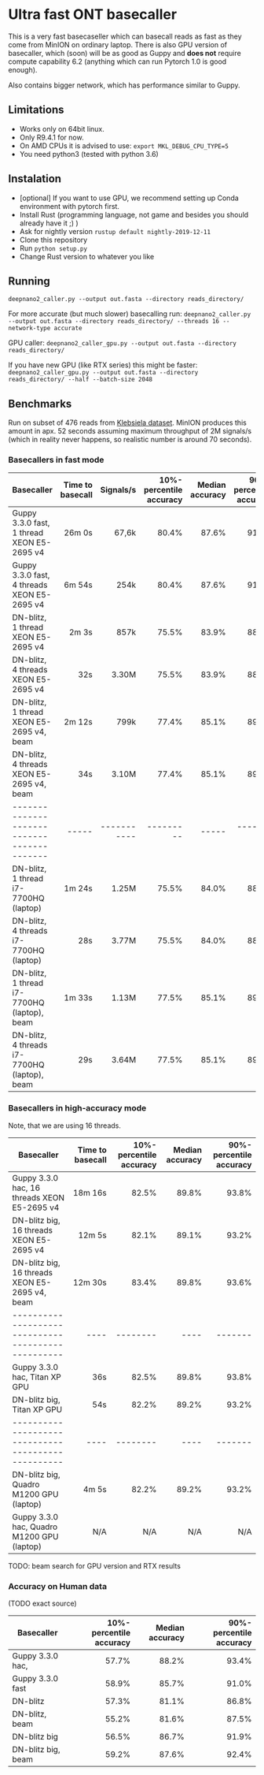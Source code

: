 # Ultra fast ONT basecaller

This is a very fast basecaseller which can basecall reads as fast as they come
from MinION on ordinary laptop.
There is also GPU version of basecaller, which (soon) will be as good as Guppy
and **does not** require compute capability 6.2 (anything which can run Pytorch 1.0 is good enough).

Also contains bigger network, which has performance similar to Guppy.

## Limitations

* Works only on 64bit linux.
* Only R9.4.1 for now.
* On AMD CPUs it is advised to use: `export MKL_DEBUG_CPU_TYPE=5`
* You need python3 (tested with python 3.6)

## Instalation

* [optional] If you want to use GPU, we recommend setting up Conda environment with pytorch first.
* Install Rust (programming language, not game and besides you should already have it ;) )
* Ask for nightly version `rustup default nightly-2019-12-11`
* Clone this repository
* Run `python setup.py`
* Change Rust version to whatever you like

## Running

`deepnano2_caller.py --output out.fasta --directory reads_directory/`

For more accurate (but much slower) basecalling run:
`deepnano2_caller.py --output out.fasta --directory reads_directory/ --threads 16 --network-type accurate`

GPU caller:
`deepnano2_caller_gpu.py --output out.fasta --directory reads_directory/`

If you have new GPU (like RTX series) this might be faster:
`deepnano2_caller_gpu.py --output out.fasta --directory reads_directory/ --half --batch-size 2048`

## Benchmarks

Run on subset of 476 reads from [Klebsiela dataset](https://github.com/rrwick/Basecalling-comparison/tree/95bf07476f61cda79e6971f20f48c6ac83e634b3).
MinION produces this amount in apx. 52 seconds assuming maximum throughput of 2M signals/s (which in reality never
happens, so realistic number is around 70 seconds).

### Basecallers in fast mode

| Basecaller                                       | Time to basecall | Signals/s | 10%-percentile accuracy | Median accuracy | 90%-percentile accuracy |
|--------------------------------------------------|             ----:|----------:|                --------:|            ----:|                 -------:|
| Guppy 3.3.0 fast, 1 thread XEON E5-2695 v4       | 26m 0s           |    67,6k  | 80.4%                   | 87.6%           | 91.8%                   |
| Guppy 3.3.0 fast, 4 threads XEON E5-2695 v4      | 6m 54s           |    254k   | 80.4%                   | 87.6%           | 91.8%                   |
| DN-blitz, 1 thread XEON E5-2695 v4               | 2m 3s            |    857k   | 75.5%                   | 83.9%           | 88.7%                   |
| DN-blitz, 4 threads XEON E5-2695 v4              | 32s              |    3.30M  | 75.5%                   | 83.9%           | 88.7%                   |
| DN-blitz, 1 thread XEON E5-2695 v4, beam         | 2m 12s           |    799k   | 77.4%                   | 85.1%           | 89.2%                   |
| DN-blitz, 4 threads XEON E5-2695 v4, beam        | 34s              |    3.10M  | 77.4%                   | 85.1%           | 89.2%                   |
|------------------------------------------        |             -----|-----------|                ---------|            -----|                 --------|
| DN-blitz, 1 thread i7-7700HQ (laptop)            | 1m 24s           |    1.25M  | 75.5%                   | 84.0%           | 88.7%                   |
| DN-blitz, 4 threads i7-7700HQ (laptop)           | 28s              |    3.77M  | 75.5%                   | 84.0%           | 88.7%                   |
| DN-blitz, 1 thread i7-7700HQ (laptop), beam      | 1m 33s           |    1.13M  | 77.5%                   | 85.1%           | 89.3%                   |
| DN-blitz, 4 threads i7-7700HQ (laptop), beam     | 29s              |    3.64M  | 77.5%                   | 85.1%           | 89.3%                   |

### Basecallers in high-accuracy mode

Note, that we are using 16 threads.

| Basecaller                                       | Time to basecall | 10%-percentile accuracy | Median accuracy | 90%-percentile accuracy |
|--------------------------------------------------|             ----:|                --------:|            ----:|                 -------:|
| Guppy 3.3.0 hac, 16 threads XEON E5-2695 v4      | 18m 16s          | 82.5%                   | 89.8%           | 93.8%                   |
| DN-blitz big, 16 threads XEON E5-2695 v4         | 12m 5s           | 82.1%                   | 89.1%           | 93.2%                   |
| DN-blitz big, 16 threads XEON E5-2695 v4, beam   | 12m 30s          | 83.4%                   | 89.8%           | 93.6%                   |
|--------------------------------------------------|              ----|                 --------|             ----|                  -------|
| Guppy 3.3.0 hac, Titan XP GPU                    | 36s              | 82.5%                   | 89.8%           | 93.8%                   |
| DN-blitz big, Titan XP GPU                       | 54s              | 82.2%                   | 89.2%           | 93.2%                   |
|--------------------------------------------------|              ----|                 --------|             ----|                 -------|
| DN-blitz big, Quadro M1200 GPU (laptop)          | 4m 5s            | 82.2%                   | 89.2%           | 93.2%                   |
| Guppy 3.3.0 hac,  Quadro M1200 GPU (laptop)      | N/A              | N/A                     | N/A             | N/A                     |

TODO: beam search for GPU version and RTX results

### Accuracy on Human data

(TODO exact source)

| Basecaller                                       | 10%-percentile accuracy | Median accuracy | 90%-percentile accuracy |
|--------------------------------------------------|                --------:|            ----:|                 -------:|
| Guppy 3.3.0 hac,                                 | 57.7%                   | 88.2%           | 93.4%                   |
| Guppy 3.3.0 fast                                 | 58.9%                   | 85.7%           | 91.0%                   |
| DN-blitz                                         | 57.3%                   | 81.1%           | 86.8%                   |
| DN-blitz, beam                                   | 55.2%                   | 81.6%           | 87.5%                   |
| DN-blitz big                                     | 56.5%                   | 86.7%           | 91.9%                   |
| DN-blitz big, beam                               | 59.2%                   | 87.6%           | 92.4%                   |

